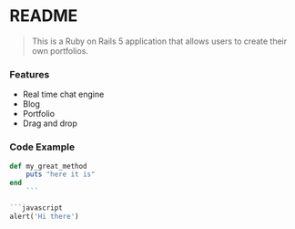# README

> This is a Ruby on Rails 5 application that allows users to create their own portfolios.

### Features

- Real time chat engine
- Blog
- Portfolio
- Drag and drop

### Code Example


```ruby
def my_great_method
	puts "here it is"
end
	```

```javascript
alert('Hi there')
```
